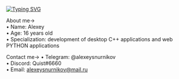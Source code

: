 [![Typing SVG](https://readme-typing-svg.demolab.com?font=Fira+Code&weight=500&size=27&pause=1000&width=435&lines=Quist+)](https://git.io/typing-svg)

About me->  
      • Name: Alexey  
      • Age: 16 years old  
      • Specialization: development of desktop C++ applications and web PYTHON applications  
  
Contact me->
  • Telegram: @alexeysnurnikov  
  • Discord: Quist#6660  
  • Email: alexeysnurnikov@mail.ru
